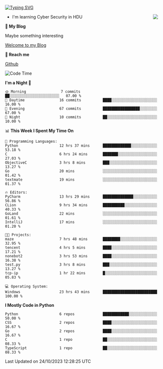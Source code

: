 [![Typing SVG](https://readme-typing-svg.herokuapp.com?font=Fira+Code&pause=1000&random=false&width=450&height=60&lines=Hello+%F0%9F%91%8B%F0%9F%8F%BB;I'm+JBNRZ)](https://git.io/typing-svg)

<a href="#">
  <img align="right" src="https://github-readme-stats.vercel.app/api?username=JBNRZ&show_icons=true&bg_color=15,f2f7fd,E0EAFC" />
</a>

- I'm learning Cyber Security in HDU

 **🌱 My Blog**

Maybe something interesting

[Welcome to my Blog](https://jbnrz.com.cn/)

 **💬 Reach me** 

[Github](https://github.com/JBNRZ)


<!--START_SECTION:waka-->
![Code Time](http://img.shields.io/badge/Code%20Time-44%20hrs%208%20mins-blue)

**I'm a Night 🦉** 

```text
🌞 Morning                7 commits           ██░░░░░░░░░░░░░░░░░░░░░░░   07.00 % 
🌆 Daytime                16 commits          ████░░░░░░░░░░░░░░░░░░░░░   16.00 % 
🌃 Evening                67 commits          █████████████████░░░░░░░░   67.00 % 
🌙 Night                  10 commits          ██░░░░░░░░░░░░░░░░░░░░░░░   10.00 % 
```


📊 **This Week I Spent My Time On** 

```text
💬 Programming Languages: 
Python                   12 hrs 37 mins      █████████████░░░░░░░░░░░░   53.18 % 
C                        6 hrs 24 mins       ███████░░░░░░░░░░░░░░░░░░   27.03 % 
ObjectiveC               3 hrs 8 mins        ███░░░░░░░░░░░░░░░░░░░░░░   13.27 % 
Go                       20 mins             ░░░░░░░░░░░░░░░░░░░░░░░░░   01.42 % 
textmate                 19 mins             ░░░░░░░░░░░░░░░░░░░░░░░░░   01.37 % 

🔥 Editors: 
PyCharm                  13 hrs 29 mins      ██████████████░░░░░░░░░░░   56.86 % 
CLion                    9 hrs 34 mins       ██████████░░░░░░░░░░░░░░░   40.33 % 
GoLand                   22 mins             ░░░░░░░░░░░░░░░░░░░░░░░░░   01.61 % 
IntelliJ                 17 mins             ░░░░░░░░░░░░░░░░░░░░░░░░░   01.20 % 

🐱‍💻 Projects: 
maze                     7 hrs 48 mins       ████████░░░░░░░░░░░░░░░░░   32.95 % 
tencent                  4 hrs 5 mins        ████░░░░░░░░░░░░░░░░░░░░░   17.21 % 
nonebot2                 3 hrs 53 mins       ████░░░░░░░░░░░░░░░░░░░░░   16.38 % 
test.py                  3 hrs 8 mins        ███░░░░░░░░░░░░░░░░░░░░░░   13.27 % 
tcp-ip                   1 hr 22 mins        █░░░░░░░░░░░░░░░░░░░░░░░░   05.83 % 

💻 Operating System: 
Windows                  23 hrs 43 mins      █████████████████████████   100.00 % 
```

**I Mostly Code in Python** 

```text
Python                   6 repos             ████████████░░░░░░░░░░░░░   50.00 % 
CSS                      2 repos             ████░░░░░░░░░░░░░░░░░░░░░   16.67 % 
Go                       2 repos             ████░░░░░░░░░░░░░░░░░░░░░   16.67 % 
C                        1 repo              ██░░░░░░░░░░░░░░░░░░░░░░░   08.33 % 
TypeScript               1 repo              ██░░░░░░░░░░░░░░░░░░░░░░░   08.33 % 
```




 Last Updated on 24/10/2023 12:28:25 UTC
<!--END_SECTION:waka-->
